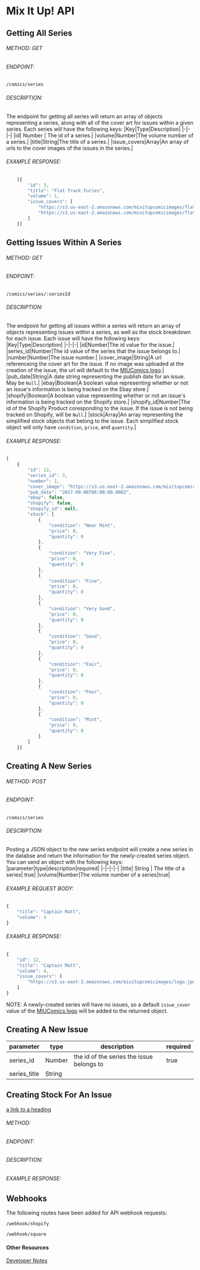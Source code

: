 
# Mix It Up! API
## Getting All Series
###### METHOD: GET
###### ENDPOINT:
```
/comics/series
```
###### DESCRIPTION:
The endpoint for getting all series will return an array of objects representing a series, along with all of the cover art for issues within a given series. Each series will have the following keys:
|Key|Type|Description|
|-|-|-|
|id| Number | The id of a series.|
|volume|Number|The volume number of a series.|
|title|String|The title of a series.|
|issue_covers|Array|An array of urls to the cover images of the issues in the series.|
###### EXAMPLE RESPONSE:
```javascript
    [{
        "id": 3,
        "title": "Flat Track Furies",
        "volume": 1,
        "issue_covers": [
            "https://s3.us-east-2.amazonaws.com/mixitupcomicimages/flattrack1-1.png",
            "https://s3.us-east-2.amazonaws.com/mixitupcomicimages/flattrack+1-2.jpg"
        ]
    }]
```

## Getting Issues Within A Series
###### METHOD: GET
###### ENDPOINT:
```
/comics/series/:seriesId
```
###### DESCRIPTION:
The endpoint for getting all issues within a series will return an array of objects representing issues within a series, as well as the stock breakdown for each issue. Each issue will have the following keys:
|Key|Type|Description|
|-|-|-|
|id|Number|The id value for the issue.|
|series_id|Number|The id value of the series that the issue belongs to.|
|number|Number|The issue number.|
|cover_image|String|A url referenceing the cover art for the issue. If no image was uploaded at the creation of the issue, the url will default to the [MIUComics logo](https://s3.us-east-2.amazonaws.com/mixitupcomicimages/logo.jpg).|
|pub_date|String|A date string representing the publish date for an issue. May be `Null`.|
|ebay|Boolean|A boolean value representing whether or not an issue's information is being tracked on the Ebay store.|
|shopify|Boolean|A boolean value representing whether or not an issue's information is being tracked on the Shopify store.|
|shopify_id|Number|The id of the Shopify Product coresponding to the issue. If the issue is not being tracked on Shopify, will be `Null`.|
|stock|Array|An array representing the simplified stock objects that belong to the issue. Each simplified stock object will only have `condition`, `price`, and `quantity`.|
###### EXAMPLE RESPONSE:
```javascript
[
    {
        "id": 12,
        "series_id": 3,
        "number": 1,
        "cover_image": "https://s3.us-east-2.amazonaws.com/mixitupcomicimages/flattrack1-1.png",
        "pub_date": "2017-09-08T06:00:00.000Z",
        "ebay": false,
        "shopify": false,
        "shopify_id": null,
        "stock": [
            {
                "condition": "Near Mint",
                "price": 0,
                "quantity": 0
            },
            {
                "condition": "Very Fine",
                "price": 0,
                "quantity": 0
            },
            {
                "condition": "Fine",
                "price": 0,
                "quantity": 0
            },
            {
                "condition": "Very Good",
                "price": 0,
                "quantity": 0
            },
            {
                "condition": "Good",
                "price": 0,
                "quantity": 0
            },
            {
                "condition": "Fair",
                "price": 0,
                "quantity": 0
            },
            {
                "condition": "Poor",
                "price": 0,
                "quantity": 0
            },
            {
                "condition": "Mint",
                "price": 0,
                "quantity": 0
            }
        ]
    }]
```
## Creating A New Series
###### METHOD: POST
###### ENDPOINT:
```
/comics/series
```
###### DESCRIPTION:
Posting a JSON object to the new series endpoint will create a new series in the databse and return the information for the newly-created series object. You can send an object with the following keys:
|parameter|type|description|required|
|-|-|-|-|
|title| String | The title of a series| true|
|volume|Number|The volume number of a series|true|
###### EXAMPLE REQUEST BODY:
```javascript
{
	"title": "Captain Matt",
	"volume": 4
}
```
###### EXAMPLE RESPONSE:
```javascript
{
    "id": 12,
    "title": "Captain Matt",
    "volume": 4,
    "issue_covers": [
        "https://s3.us-east-2.amazonaws.com/mixitupcomicimages/logo.jpg"
    ]
}
```
NOTE: A newly-created series will have no issues, so a default `issue_cover` value of the [MIUComics logo](https://s3.us-east-2.amazonaws.com/mixitupcomicimages/logo.jpg) will be added to the returned object.
## Creating A New Issue

|parameter|type|description|required|
|-|-|-|-|
|series_id| Number | the id of the series the issue belongs to| true|
|series_title|String|||

## Creating Stock For An Issue
[a link to a heading](#getting-all-series)
###### METHOD:
###### ENDPOINT:
###### DESCRIPTION:
###### EXAMPLE RESPONSE:
## Webhooks
The following routes have been added for API webhook requests:
```
/webhook/shopify
```
```
/webhook/square
```

#### Other Resources
[Developer Notes](https://github.com/MATTALUI/miucomics-api/tree/docs/docs)
